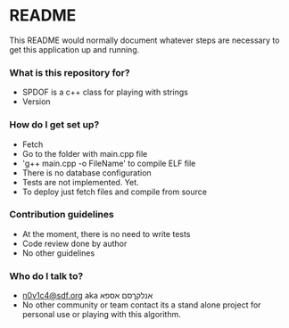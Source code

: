 # README #

This README would normally document whatever steps are necessary to get this application up and running.

### What is this repository for? ###

* SPDOF is a c++ class for playing with strings
* Version

### How do I get set up? ###

* Fetch
* Go to the folder with main.cpp file
* 'g++ main.cpp -o FileName' to compile ELF file
* There is no database configuration
* Tests are not implemented. Yet.
* To deploy just fetch files and compile from source

### Contribution guidelines ###

* At the moment, there is no need to write tests
* Code review done by author
* No other guidelines

### Who do I talk to? ###

* n0v1c4@sdf.org aka אנלקךסם אספא
* No other community or team contact its a stand alone project for personal use or playing with this algorithm.